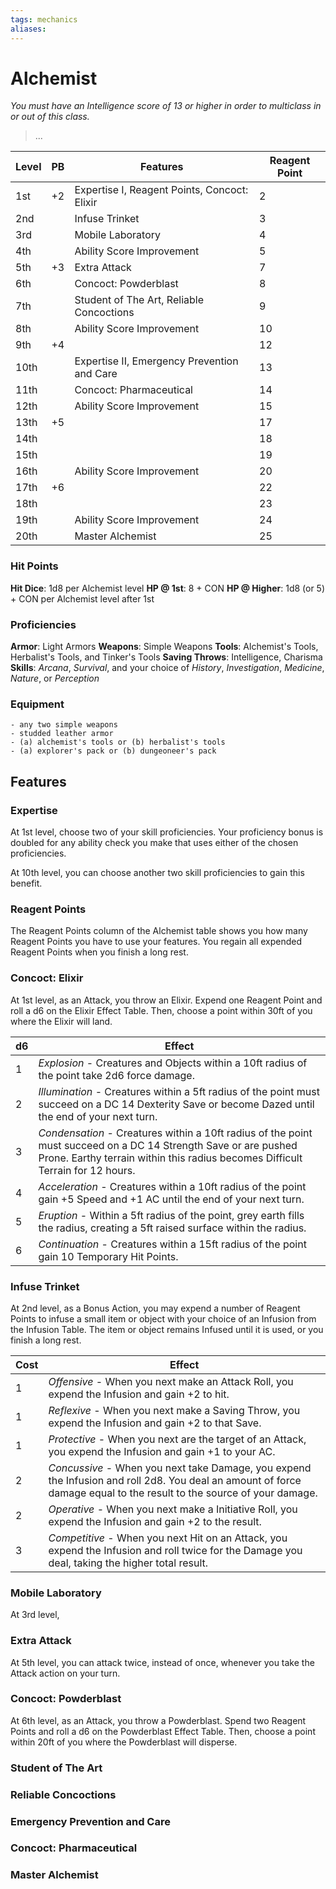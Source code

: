 ```yaml
---
tags: mechanics
aliases:
---
```


# Alchemist
*You must have an Intelligence score of 13 or higher in order to multiclass in or out of this class.*
> ...

| Level | PB  | Features                                     | Reagent Point |
| ----- | --- | -------------------------------------------- | ------------- |
| 1st   | +2  | Expertise I, Reagent Points, Concoct: Elixir | 2             |
| 2nd   |     | Infuse Trinket                               | 3             |
| 3rd   |     | Mobile Laboratory                            | 4             |
| 4th   |     | Ability Score Improvement                    | 5             |
| 5th   | +3  | Extra Attack                                 | 7             |
| 6th   |     | Concoct: Powderblast                         | 8             |
| 7th   |     | Student of The Art, Reliable Concoctions     | 9             |
| 8th   |     | Ability Score Improvement                    | 10            |
| 9th   | +4  |                                              | 12            |
| 10th  |     | Expertise II, Emergency Prevention and Care  | 13            |
| 11th  |     | Concoct: Pharmaceutical                      | 14            |
| 12th  |     | Ability Score Improvement                    | 15            |
| 13th  | +5  |                                              | 17            |
| 14th  |     |                                              | 18            |
| 15th  |     |                                              | 19            |
| 16th  |     | Ability Score Improvement                    | 20            |
| 17th  | +6  |                                              | 22            |
| 18th  |     |                                              | 23            |
| 19th  |     | Ability Score Improvement                    | 24            |
| 20th  |     | Master Alchemist                             | 25            |




### Hit Points
**Hit Dice**: 1d8 per Alchemist level
**HP @ 1st**: 8 + CON
**HP @ Higher**: 1d8 (or 5) + CON per Alchemist level after 1st

### Proficiencies
**Armor**: Light Armors
**Weapons**: Simple Weapons
**Tools**: Alchemist's Tools, Herbalist's Tools, and Tinker's Tools
**Saving Throws**: Intelligence, Charisma
**Skills**: *Arcana*, *Survival*, and your choice of *History*, *Investigation*, *Medicine*, *Nature*, or *Perception*

### Equipment
	- any two simple weapons
	- studded leather armor
	- (a) alchemist's tools or (b) herbalist's tools
	- (a) explorer's pack or (b) dungeoneer's pack

## Features
### Expertise
At 1st level, choose two of your skill proficiencies. Your proficiency bonus is doubled for any ability check you make that uses either of the chosen proficiencies.

At 10th level, you can choose another two skill proficiencies to gain this benefit.

### Reagent Points
The Reagent Points column of the Alchemist table shows you how many Reagent Points you have to use your features. You regain all expended Reagent Points when you finish a long rest. 

### Concoct: Elixir
At 1st level, as an Attack, you throw an Elixir. Expend one Reagent Point and roll a d6 on the Elixir Effect Table. Then, choose a point within 30ft of you where the Elixir will land.

| d6  | Effect                                                                                                                                                                                            |
| --- | ------------------------------------------------------------------------------------------------------------------------------------------------------------------------------------------------- |
| 1   | *Explosion* - Creatures and Objects within a 10ft radius of the point take 2d6 force damage.                                                                                                      |
| 2   | *Illumination* - Creatures within a 5ft radius of the point must succeed on a DC 14 Dexterity Save or become Dazed until the end of your next turn.                                               |
| 3   | *Condensation* - Creatures within a 10ft radius of the point must succeed on a DC 14 Strength Save or are pushed Prone. Earthy terrain within this radius becomes Difficult Terrain for 12 hours. |
| 4   | *Acceleration* - Creatures within a 10ft radius of the point gain +5 Speed and +1 AC until the end of your next turn.                                                                             |
| 5   | *Eruption* - Within a 5ft radius of the point, grey earth fills the radius, creating a 5ft raised surface within the radius.                                                                      |
| 6   | *Continuation* - Creatures within a 15ft radius of the point gain 10 Temporary Hit Points.                                                                                                        |

### Infuse Trinket
At 2nd level, as a Bonus Action, you may expend a number of Reagent Points to infuse a small item or object with your choice of an Infusion from the Infusion Table. The item or object remains Infused until it is used, or you finish a long rest.

| Cost | Effect                                                                                                                                                               |
| ---- | -------------------------------------------------------------------------------------------------------------------------------------------------------------------- |
| 1    | *Offensive* - When you next make an Attack Roll, you expend the Infusion and gain +2 to hit.                                                                         |
| 1    | *Reflexive* - When you next make a Saving Throw, you expend the Infusion and gain +2 to that Save.                                                                   |
| 1    | *Protective* - When you next are the target of an Attack, you expend the Infusion and gain +1 to your AC.                                                            |
| 2    | *Concussive* - When you next take Damage, you expend the Infusion and roll 2d8. You deal an amount of force damage equal to the result to the source of your damage. |
| 2    | *Operative* - When you next make a Initiative Roll, you expend the Infusion and gain +2 to the result.                                                               |
| 3    | *Competitive* - When you next Hit on an Attack, you expend the Infusion and roll twice for the Damage you deal, taking the higher total result.                      |

### Mobile Laboratory
At 3rd level,

### Extra Attack
At 5th level, you can attack twice, instead of once, whenever you take the Attack action on your turn.

### Concoct: Powderblast
At 6th level, as an Attack, you throw a Powderblast. Spend two Reagent Points and roll a d6 on the Powderblast Effect Table. Then, choose a point within 20ft of you where the Powderblast will disperse.

### Student of The Art

### Reliable Concoctions

### Emergency Prevention and Care

### Concoct: Pharmaceutical

### Master Alchemist